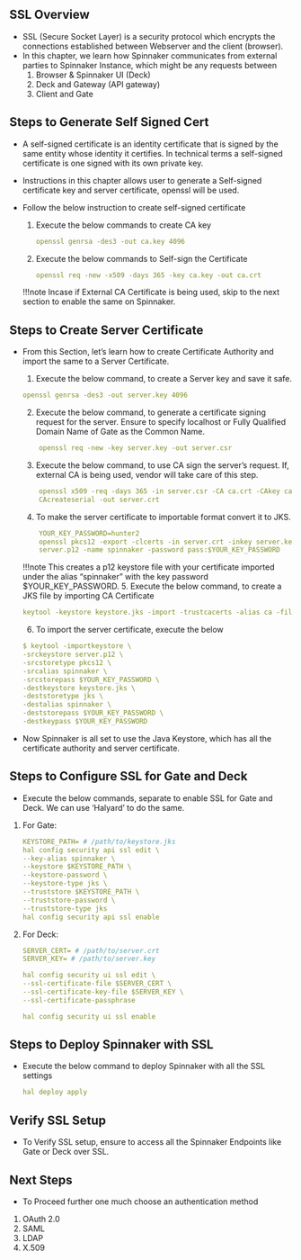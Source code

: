 

## SSL Overview
* SSL (Secure Socket Layer) is a security protocol which encrypts the connections established
between Webserver and the client (browser).
* In this chapter, we learn how Spinnaker communicates from external parties to Spinnaker
	Instance, which might be any requests between
	1. Browser & Spinnaker UI (Deck)
	2. Deck and Gateway (API gateway)
	3. Client and Gate
	
## Steps to Generate Self Signed Cert
* A self-signed certificate is an identity certificate that is signed by the same entity whose identity
it certifies. In technical terms a self-signed certificate is one signed with its own private key.
* Instructions in this chapter allows user to generate a Self-signed certificate key and server
certificate, openssl will be used.
* Follow the below instruction to create self-signed certificate
	1. Execute the below commands to create CA key
		```yaml
		openssl genrsa -des3 -out ca.key 4096
		```

	2. 	Execute the below commands to Self-sign the Certificate
		```yaml
		openssl req -new -x509 -days 365 -key ca.key -out ca.crt
		```

	!!!note
		Incase if External CA Certificate is being used, skip to the next section to enable the
		same on Spinnaker.
	
## Steps to Create Server Certificate
* From this Section, let’s learn how to create Certificate Authority and import the same to a
Server Certificate.
	1. Execute the below command, to create a Server key and save it safe.
	```yaml
	openssl genrsa -des3 -out server.key 4096
	```
	2. Execute the below command, to generate a certificate signing request for the
	server. Ensure to specify localhost or Fully Qualified Domain Name of Gate as the
	Common Name.
	```yaml
		openssl req -new -key server.key -out server.csr
	```
	3. Execute the below command, to use CA sign the server’s request. If, external CA
	is being used, vendor will take care of this step.
	```yaml
		openssl x509 -req -days 365 -in server.csr -CA ca.crt -CAkey ca.key -
		CAcreateserial -out server.crt
	```
	4. To make the server certificate to importable format convert it to JKS.

	```yaml
		YOUR_KEY_PASSWORD=hunter2
		openssl pkcs12 -export -clcerts -in server.crt -inkey server.key -out
		server.p12 -name spinnaker -password pass:$YOUR_KEY_PASSWORD
	```
	!!!note 
		This creates a p12 keystore file with your certificate imported under
		the alias “spinnaker” with the key password $YOUR_KEY_PASSWORD.
	5. Execute the below command, to create a JKS file by importing CA Certificate
	```yaml
	keytool -keystore keystore.jks -import -trustcacerts -alias ca -file ca.crt
	```
	6. To import the server certificate, execute the below

	```yaml
	$ keytool -importkeystore \
	-srckeystore server.p12 \
	-srcstoretype pkcs12 \
	-srcalias spinnaker \
	-srcstorepass $YOUR_KEY_PASSWORD \
	-destkeystore keystore.jks \
	-deststoretype jks \
	-destalias spinnaker \
	-deststorepass $YOUR_KEY_PASSWORD \
	-destkeypass $YOUR_KEY_PASSWORD
	```

*	Now Spinnaker is all set to use the Java Keystore, which has all the certificate authority
and server certificate.

## Steps to Configure SSL for Gate and Deck
* Execute the below commands, separate to enable SSL for Gate and Deck. We can use ‘Halyard’
to do the same.
1. For Gate:

	```yaml
	KEYSTORE_PATH= # /path/to/keystore.jks
	hal config security api ssl edit \
	--key-alias spinnaker \
	--keystore $KEYSTORE_PATH \
	--keystore-password \
	--keystore-type jks \
	--truststore $KEYSTORE_PATH \
	--truststore-password \
	--truststore-type jks
	hal config security api ssl enable
	```



2. For Deck:

	```yaml
	SERVER_CERT= # /path/to/server.crt
	SERVER_KEY= # /path/to/server.key
	
	hal config security ui ssl edit \
	--ssl-certificate-file $SERVER_CERT \
	--ssl-certificate-key-file $SERVER_KEY \
	--ssl-certificate-passphrase
	
	hal config security ui ssl enable
	```
	
## Steps to Deploy Spinnaker with SSL
* Execute the below command to deploy Spinnaker with all the SSL settings
	```yaml
	hal deploy apply
	```
## Verify SSL Setup
* To Verify SSL setup, ensure to access all the Spinnaker Endpoints like Gate or Deck over SSL.

## Next Steps
* To Proceed further one much choose an authentication method
1. OAuth 2.0
2. SAML
3. LDAP
4. X.509